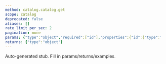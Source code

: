 ```yaml
---
method: catalog.catalog.get
scope: catalog
deprecated: false
aliases: []
rate_limit_per_sec: 2
pagination: none
params: {"type":"object","required":["id"],"properties":{"id":{"type":"integer"}}}
returns: {"type":"object"}
---
```


Auto-generated stub. Fill in params/returns/examples.

